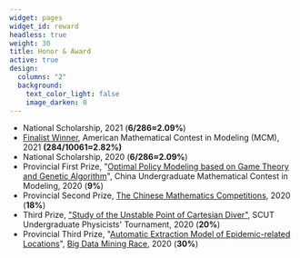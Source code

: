 ```yaml
---
widget: pages
widget_id: reward
headless: true
weight: 30
title: Honor & Award
active: true
design:
  columns: "2"
  background:
    text_color_light: false
    image_darken: 0
---
```

<!--StartFragment-->

* National Scholarship, 2021 (**6/286≈2.09%**)
* [Finalist Winner](https://www.csyixinliu.com/materials/2021mcm_f.pdf), American Mathematical Contest in Modeling (MCM), 2021  **(284/10061≈2.82%)**
* National Scholarship, 2020 (**6/286≈2.09%**)
* Provincial First Prize, "[Optimal Policy Modeling based on Game Theory and Genetic Algorithm](http://47.119.188.215:7080/static/cumcm2020.pdf)", China Undergraduate Mathematical Contest in Modeling, 2020 (**9%**)
* Provincial Second Prize, [The Chinese Mathematics Competitions](http://www.cmathc.cn/), 2020 (**18%**)
* Third Prize, ["Study of the Unstable Point of Cartesian Diver"](http://47.119.188.215:7080/static/Cartesian_Diver.pdf), SCUT Undergraduate Physicists' Tournament, 2020 (**20%**)
* Provincial Third Prize, "[Automatic Extraction Model of Epidemic-related Locations](http://47.119.188.215:7080/static/yizhi.pdf)", [Big Data Mining Race](https://www.tipdm.org/), 2020 (**30%**)

<!--EndFragment-->
